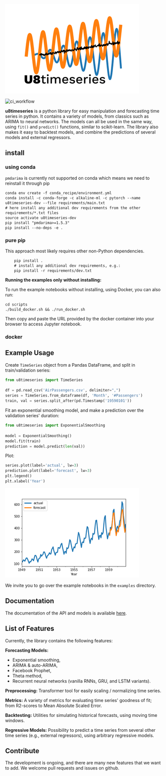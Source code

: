 ![u8timeseries](static/images/logo-72dpi.png "u8timeseries")

![ci_workflow](https://github.com/unit8co/u8timeseries/workflows/workflow/badge.svg)

**u8timeseries** is a python library for easy manipulation and forecasting time series in python.
It contains a variety of models, from classics such as ARIMA to neural networks.
The models can all be used in the same way, using `fit()` and `predict()` functions,
similar to scikit-learn. The library also makes it easy to backtest models,
and combine the predictions of several models and external regressors.

## install

### using conda
`pmdarima` is currently not supported on conda which means we need to reinstall it through pip

    conda env create -f conda_recipe/environment.yml
    conda install -c conda-forge -c alkaline-ml -c pytorch --name u8timeseries-dev --file requirements/main.txt
    # here install any additional dev requirements from the other requirements/*.txt files
    source activate u8timeseries-dev
    pip install "pmdarima>=1.5.3"
    pip install --no-deps -e .
    
### pure pip
This approach most likely requires other non-Python dependencies.

```
    pip install .
    # install any additional dev requirements, e.g.:
    pip install -r requirements/dev.txt
```

**Running the examples only without installing:**

To run the example notebooks without installing, using Docker, you can also run: 
```
cd scripts
./build_docker.sh && ./run_docker.sh
```
Then copy and paste the URL provided by the docker container into your browser to access Jupyter notebook.

### docker

## Example Usage
Create `TimeSeries` object from a Pandas DataFrame, and split in train/validation series:
```python
from u8timeseries import TimeSeries

df = pd.read_csv('AirPassengers.csv', delimiter=",")
series = TimeSeries.from_dataframe(df, 'Month', '#Passengers')
train, val = series.split_after(pd.Timestamp('19590101'))
```

Fit an exponential smoothing model, and make a prediction over the validation series' duration:
```python
from u8timeseries import ExponentialSmoothing

model = ExponentialSmoothing()
model.fit(train)
prediction = model.predict(len(val))
```

Plot:
```python
series.plot(label='actual', lw=3)
prediction.plot(label='forecast', lw=3)
plt.legend()
plt.xlabel('Year')
```
![example](static/images/example.png "example")

We invite you to go over the example notebooks in the `examples` directory.

## Documentation
The documentation of the API and models is available [here](https://unit8co.github.io/u8timeseries/).

## List of Features
Currently, the library contains the following features: 

**Forecasting Models:** 
* Exponential smoothing, 
* ARIMA & auto-ARIMA,
* Facebook Prophet,
* Theta method, 
* Recurrent neural networks (vanilla RNNs, GRU, and LSTM variants).

**Preprocessing:** Transformer tool for easily scaling / normalizing time series.

**Metrics:** A variety of metrics for evaluating time series' goodness of fit; 
from R2-scores to Mean Absolute Scaled Error.

**Backtesting:** Utilities for simulating historical forecasts, using moving time windows.

**Regressive Models:** Possibility to predict a time series from several other time series 
(e.g., external regressors), using arbitrary regressive models.


## Contribute
The development is ongoing, and there are many new features that we want to add. 
We welcome pull requests and issues on github.
